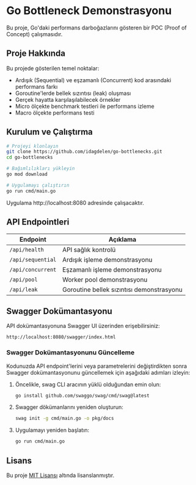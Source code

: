 # Go Bottleneck Demonstrasyonu

Bu proje, Go'daki performans darboğazlarını gösteren bir POC (Proof of Concept) çalışmasıdır.

## Proje Hakkında

Bu projede gösterilen temel noktalar:

- Ardışık (Sequential) ve eşzamanlı (Concurrent) kod arasındaki performans farkı
- Goroutine'lerde bellek sızıntısı (leak) oluşması
- Gerçek hayatta karşılaşılabilecek örnekler
- Micro ölçekte benchmark testleri ile performans izleme
- Macro ölçekte performans testi

## Kurulum ve Çalıştırma

```bash
# Projeyi klonlayın
git clone https://github.com/idagdelen/go-bottlenecks.git
cd go-bottlenecks

# Bağımlılıkları yükleyin
go mod download

# Uygulamayı çalıştırın
go run cmd/main.go
```

Uygulama http://localhost:8080 adresinde çalışacaktır.

## API Endpointleri

| Endpoint | Açıklama |
|----------|----------|
| `/api/health` | API sağlık kontrolü |
| `/api/sequential` | Ardışık işleme demonstrasyonu |
| `/api/concurrent` | Eşzamanlı işleme demonstrasyonu |
| `/api/pool` | Worker pool demonstrasyonu |
| `/api/leak` | Goroutine bellek sızıntısı demonstrasyonu |

## Swagger Dokümantasyonu

API dokümantasyonuna Swagger UI üzerinden erişebilirsiniz:

```
http://localhost:8080/swagger/index.html
```

### Swagger Dokümantasyonunu Güncelleme

Kodunuzda API endpoint'lerini veya parametrelerini değiştirdikten sonra Swagger dokümantasyonunu güncellemek için aşağıdaki adımları izleyin:

1. Öncelikle, swag CLI aracının yüklü olduğundan emin olun:
   ```bash
   go install github.com/swaggo/swag/cmd/swag@latest
   ```

2. Swagger dökümanlarını yeniden oluşturun:
   ```bash
   swag init -g cmd/main.go -o pkg/docs
   ```

3. Uygulamayı yeniden başlatın:
   ```bash
   go run cmd/main.go
   ```

## Lisans

Bu proje [MIT Lisansı](LICENSE) altında lisanslanmıştır. 